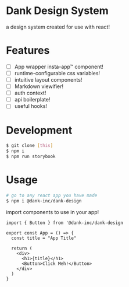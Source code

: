 # Dank Design System

a design system created for use with react!

# Features

- [ ] App wrapper insta-app™ component!
- [ ] runtime-configurable css variables!
- [ ] intuitive layout components!
- [ ] Markdown viewifier!
- [ ] auth context!
- [ ] api boilerplate!
- [ ] useful hooks!

# Development

```bash
$ git clone [this]
$ npm i
$ npm run storybook
```

# Usage

```bash
# go to any react app you have made
$ npm i @dank-inc/dank-design
```

import components to use in your app!

```tsx
import { Button } from '@dank-inc/dank-design

export const App = () => {
  const title = "App Title"

  return (
    <div>
      <h1>{title}</h1>
      <Button>Click Meh!</Button>
    </div>
  )
}
```
